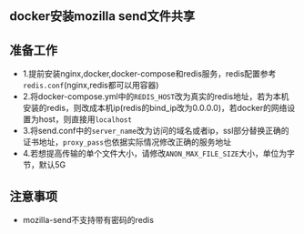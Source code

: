 ## docker安装mozilla send文件共享

## 准备工作
- 1.提前安装nginx,docker,docker-compose和redis服务，redis配置参考`redis.conf`(nginx,redis都可以用容器)
- 2.将docker-compose.yml中的`REDIS_HOST`改为真实的redis地址，若为本机安装的redis，则改成本机ip(redis的bind_ip改为0.0.0.0)，若docker的网络设置为host，则直接用`localhost`
- 3.将send.conf中的`server_name`改为访问的域名或者ip，ssl部分替换正确的证书地址，`proxy_pass`也依据实际情况修改正确的服务地址
- 4.若想提高传输的单个文件大小，请修改`ANON_MAX_FILE_SIZE`大小，单位为字节，默认5G

## 注意事项
- mozilla-send不支持带有密码的redis
